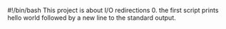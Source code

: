 #!/bin/bash
This project is about I/O redirections
0. the first script prints hello world followed by a new line to the standard output.